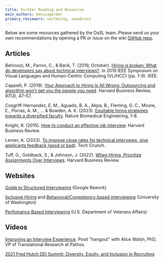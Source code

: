 ```yaml
---
title: Further Reading and Resources
main_authors: monicagerber
primary_reviewers: vortexing, seankross
---
```


Below are some resources gathered by the DaSL team. Please send us your own recommendations by opening a PR or issue on the wiki [GitHub repo](https://github.com/FredHutch/wiki).

## Articles

Behroozi, M., Parnin, C., & Barik, T. (2019, October). [Hiring is broken: What do developers say about technical interviews?](https://www.microsoft.com/en-us/research/uploads/prod/2020/03/PID6037883.pdf). In 2019 IEEE Symposium on Visual Languages and Human-Centric Computing (VL/HCC) (pp. 1-9). IEEE.

Cappelli, P. (2019). [Your Approach to Hiring Is All Wrong: Outsourcing and algorithm won't get you the people you need](https://hbr.org/2019/05/your-approach-to-hiring-is-all-wrong). Harvard Business Review, 97(3), 47–57.

Cosgriff-Hernandez, E. M., Aguado, B. A., Akpa, B., Fleming, G. C., Moore, E., Porras, A. M., ... & Bowden, A. K. (2023). [Equitable hiring strategies towards a diversified faculty](https://www.nature.com/articles/s41551-023-01076-4). Nature Biomedical Engineering, 1-8.

Knight, R. (2015). [How to conduct an effective job interview](https://hbr.org/2015/01/how-to-conduct-an-effective-job-interview). Harvard Business Review.

Lerner, A. (2023). [To improve close rates for technical interviews, give applicants feedback (good or bad)](https://techcrunch.com/2023/02/06/to-improve-close-rates-for-technical-interviews-give-applicants-feedback-good-or-bad/?guccounter=1). Tech Crunch. 

Tuff, G., Goldback, S., & Johnson, J. (2022). [When Hiring, Prioritize Assignments Over Interviews](https://hbr.org/2022/09/when-hiring-prioritize-assignments-over-interviews). Harvard Business Review.

## Websites

[Guide to Structured Interviewing](https://rework.withgoogle.com/guides/hiring-use-structured-interviewing/steps/introduction/) (Google Rework)

[Inclusive Hiring](https://hr.uw.edu/diversity/hiring/) and [Behavioral/Competency-based interviewing](https://hr.uw.edu/talent/hiring-process/interviewing/behavioral-competency-based-interviewing/) (University of Washington)

[Perfomance Based Interviewing](https://www.va.gov/pbi/questions.asp) (U.S. Department of Veterans Affairs)


## Videos 

[Improving an Interview Experience](https://posit.co/data-science-hangout/42-alice-walsh/). Posit "hangout" with Alice Walsh, PhD, VP of Translational Research at Pathos.

[2021 Fred Hutch DEI Summit: Diversity, Equity, and Inclusion in Recruiting](https://www.youtube.com/watch?v=2uAdGzF2_g8)